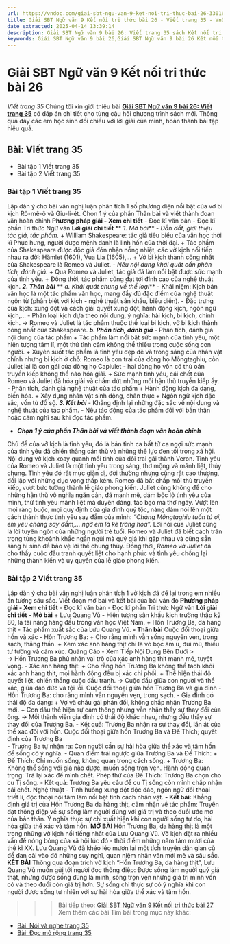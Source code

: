 ```yaml
---
url: https://vndoc.com/giai-sbt-ngu-van-9-ket-noi-tri-thuc-bai-26-330169
title: Giải SBT Ngữ văn 9 Kết nối tri thức bài 26 - Viết trang 35 - VnDoc.com
date_extracted: 2025-04-14 13:39:14
description: Giải SBT Ngữ văn 9 bài 26: Viết trang 35 sách Kết nối tri thức có đáp án chi tiết cho các bạn cùng tham khảo.
keywords: Giải SBT Ngữ văn 9 bài 26,Giải SBT Ngữ văn 9 bài 26 Kết nối tri thức,Giải sách bài tập Ngữ văn KNTT lớp 9,Ngữ văn lớp 9 Kết nối tri thức,giải bài tập ngữ văn lớp 9,bài Viết trang 35,giải SBT ngữ văn 9 KNTT trang 35
---
```


# Giải SBT Ngữ văn 9 Kết nối tri thức bài 26
 _Viết trang 35_
Chúng tôi xin giới thiệu bài **[Giải SBT Ngữ văn 9 bài 26: Viết trang 35](<https://vndoc.com/giai-sbt-ngu-van-9-ket-noi-tri-thuc-bai-26-330169>)** có đáp án chi tiết cho từng câu hỏi chương trình sách mới. Thông qua đây các em học sinh đối chiếu với lời giải của mình, hoàn thành bài tập hiệu quả.
## **Bài: Viết trang 35**
  * Bài tập 1 Viết trang 35 
  * Bài tập 2 Viết trang 35 

### **Bài tập 1 Viết trang 35**
Lập dàn ý cho bài văn nghị luận phân tích 1 số phương diện nổi bật của vở bi kịch Rô-mê-ô và Giu-li-ét. Chọn 1 ý của phần Thân bài và viết thành đoạn văn hoàn chỉnh
**Phương pháp giải - Xem chi tiết**
\- Đọc kĩ văn bản
\- Đọc kĩ phần Tri thức Ngữ văn
**Lời giải chi tiết**
** _1\. Mở bài_**
 _\- Dẫn dắt, giới thiệu tác giả, tác phẩm._
\+ William Shakespeare: tác giả tiêu biểu của văn học thời kì Phục hưng, người được mệnh danh là linh hồn của thời đại.
\+ Tác phẩm của Shakespeare được độc giả đón nhận nồng nhiệt, các vở kịch nối tiếp nhau ra đời: Hămlet \(1601\), Vua Lia \(1605\),...
\+ Vở bi kịch thành công nhất của Shakespeare là Romeo và Juliet.
_\- Nêu nội dung khái quát cần phân tích, đánh giá._
\+ Qua Romeo và Juliet, tác giả đã làm nổi bật được sức mạnh của tình yêu.
\+ Đồng thời, tác phẩm cũng đạt tới đỉnh cao của nghệ thuật kịch.
**_2\. Thân bài_**
** _a. Khái quát chung về thể loại_**
 _-_ Khái niệm: Kịch bản văn học là một tác phẩm văn học, mang đầy đủ đặc điểm của nghệ thuật ngôn từ \(phân biệt với kịch - nghệ thuật sân khấu, biểu diễn\).
\- Đặc trưng của kịch: xung đột và cách giải quyết xung đột, hành động kịch, ngôn ngữ kịch,…
\- Phân loại kịch dựa theo nội dung, ý nghĩa: hài kịch, bi kịch, chính kịch.
→ Romeo và Juliet là tác phẩm thuộc thể loại bi kịch, vở bi kịch thành công nhất của Shakespeare.
**_b. Phân tích, đánh giá_**
\- Phân tích, đánh giá nội dung của tác phẩm
\+ Tác phẩm làm nổi bật sức mạnh của tình yêu, một hiện tượng tâm lí, một thứ tình cảm không thể thiếu trong cuộc sống con người.
\+ Xuyên suốt tác phẩm là tình yêu đẹp đẽ và trong sáng của nhân vật chính nhưng bi kịch ở chỗ: Romeo là con trai của dòng họ Môngtaghiu, còn Juliet lại là con gái của dòng họ Capiulet - hai dòng họ vốn có thù oán truyền kiếp không thể nào hóa giải.
\+ Sức mạnh tình yêu, cái chết của Romeo và Juliet đã hóa giải và chấm dứt những mối hận thù truyền kiếp ấy.
\- Phân tích, đánh giá nghệ thuật của tác phẩm
\+ Hành động kịch đa dạng, biến hóa.
\+ Xây dựng nhân vật sinh động, chân thực
\+ Ngôn ngữ kịch đặc sắc, vốn từ đồ sộ.
**_3\. Kết bài_**
\- Khẳng định lại những đặc sắc về nội dung và nghệ thuật của tác phẩm.
\- Nêu tác động của tác phẩm đối với bản thân hoặc cảm nghĩ sau khi đọc tác phẩm.
  * **_Chọn 1 ý của phần Thân bài và viết thành đoạn văn hoàn chỉnh_**

Chủ đề của vở kịch là tình yêu, đó là bản tình ca bất tử ca ngợi sức mạnh của tình yêu đã chiến thắng oán thù và những thế lực đen tối trong xã hội. Nội dung vở kịch xoay quanh mối tình của đôi trai gái thành Veron. Tình yêu của Romeo và Juliet là một tình yêu trong sáng, thơ mộng và mãnh liệt, thủy chung. Tình yêu đó rất mực giản dị, đời thường nhưng cũng rất cao thượng, đối lập với những dục vọng thấp kém. Romeo đã bất chấp mối thù truyền kiếp, vượt bức tường thành lễ giáo phong kiến. Juliet cũng không để cho những hận thù vô nghĩa ngăn cản, đã mạnh mẽ, dám bộc lộ tình yêu của mình, thứ tình yêu mãnh liệt mà duyên dáng, táo bạo mà thơ ngây. Vượt lên mọi ràng buộc, mọi quy định của gia đình quý tộc, nàng dám nói lên một cách thành thực tình yêu say đắm của mình: _“Chàng Môngtaghiu tuấn tú ơi, em yêu chàng say đắm,... ngờ em là kẻ trăng hoa”._ Lời nói của Juliet cũng là lời tuyên ngôn của những người trẻ tuổi. Romeo và Juliet đã biết cách trân trọng từng khoảnh khắc ngắn ngủi mà quý giá khi gặp nhau và cũng sẵn sàng hi sinh để bảo vệ lời thề chung thủy. Đồng thời, _Romeo và Juliet_ đã cho thấy cuộc đấu tranh quyết liệt cho hạnh phúc và tình yêu chống lại những thành kiến và uy quyền của lễ giáo phong kiến.
### Bài tập 2 Viết trang 35
Lập dàn ý cho bài văn nghị luận phân tích 1 vở kịch đã để lại trong em nhiều ấn tượng sâu sắc. Viết đoạn mở bài và kết bài của bài văn đó
**Phương pháp giải - Xem chi tiết**
\- Đọc kĩ văn bản
\- Đọc kĩ phần Tri thức Ngữ văn
**Lời giải chi tiết**
**\- Mở bài**
\+ Lưu Quang Vũ - Hiện tượng sân khấu kịch trường thập kỷ 80, là tài năng hàng đầu trong văn học Việt Nam.
\+ Hồn Trương Ba, da hàng thịt - Tác phẩm xuất sắc của Lưu Quang Vũ.
**\- Thân bài**
Cuộc đối thoại giữa hồn và xác
\- Hồn Trương Ba:
\+ Cho rằng mình vẫn sống nguyên vẹn, trong sạch, thẳng thắn.
\+ Xem xác anh hàng thịt chỉ là vỏ bọc âm u, đui mù, thiếu tư tưởng và cảm xúc.
Quảng Cáo - Xem Tiếp Nội Dung Bên Dưới >  
→ Hồn Trương Ba phủ nhận vai trò của xác anh hàng thịt mạnh mẽ, tuyệt vọng.
\- Xác anh hàng thịt:
\+ Cho rằng hồn Trương Ba không thể tách khỏi xác anh hàng thịt, mọi hành động đều bị xác chi phối.
\+ Thể hiện thái độ quyết liệt, chiến thắng cuộc đấu tranh.
→ Cuộc đấu giữa con người và thể xác, giữa đạo đức và tội lỗi.
Cuộc đối thoại giữa hồn Trương Ba và gia đình
\- Hồn Trương Ba: cho rằng mình vẫn nguyên vẹn, trong sạch.
\- Gia đình có thái độ đa dạng:
\+ Vợ và cháu gái phản đối, không chấp nhận Trương Ba mới.
\+ Con dâu thể hiện sự cảm thông nhưng vẫn nhận thấy sự thay đổi của ông.
→ Mỗi thành viên gia đình có thái độ khác nhau, nhưng đều thấy sự thay đổi của Trương Ba.
\- Kết quả: Trương Ba nhận ra sự thay đổi, lấn át của thể xác đối với hồn.
Cuộc đối thoại giữa hồn Trương Ba và Đế Thích; quyết định của Trương Ba  
\- Trương Ba tự nhận ra: Con người cần sự hài hòa giữa thể xác và tâm hồn để sống có ý nghĩa.
\- Quan điểm trái ngược giữa Trương Ba và Đế Thích:
\+ Đế Thích: Chỉ muốn sống, không quan trọng cách sống.
\+ Trương Ba: Không thể sống với giá nào được, muốn sống trọn vẹn. Hành động quan trọng: Trả lại xác để mình chết. Phép thử của Đế Thích: Trương Ba chọn cho cu Tị sống.
\- Kết quả: Trương Ba yêu cầu để cu Tị sống còn mình chấp nhận cái chết.
Nghệ thuật
\- Tình huống xung đột độc đáo, ngôn ngữ đối thoại triết lí, độc thoại nội tâm làm nổi bật tính cách nhân vật.
**\- Kết bài:** Khẳng định giá trị của Hồn Trương Ba da hàng thịt, cảm nhận về tác phẩm: Truyền đạt thông điệp về sự sống làm người đúng với giá trị và theo đuổi ước mơ của bản thân. Ý nghĩa thực sự chỉ xuất hiện khi con người sống tự do, hài hòa giữa thể xác và tâm hồn.
**MỞ BÀI**
Hồn Trương Ba, da hàng thịt là một trong những vở kịch nổi tiếng nhất của Lưu Quang Vũ. Vở kịch đặt ra nhiều vấn đề nóng bỏng của xã hội lúc đó - thời điểm những năm tám mươi của thế kỉ XX. Lưu Quang Vũ đã khéo léo mượn lại một tích truyện dân gian cũ để đan cài vào đó những suy nghĩ, quan niệm nhân văn mới mẻ và sâu sắc.
**KẾT BÀI**
Thông qua đoạn trích vở kịch “Hồn Trương Ba, da hàng thịt”, Lưu Quang Vũ muốn gửi tới người đọc thông điệp: Được sống làm người quý giá thật, nhưng được sống đúng là mình, sống trọn vẹn những giá trị mình vốn có và theo đuổi còn giá trị hơn. Sự sống chỉ thực sự có ý nghĩa khi con người được sống tự nhiên với sự hài hòa giữa thể xác và tâm hồn.
>>> Bài tiếp theo: [Giải SBT Ngữ văn 9 Kết nối tri thức bài 27](<https://vndoc.com/giai-sbt-ngu-van-9-ket-noi-tri-thuc-bai-27-330170>)
Xem thêm các bài Tìm bài trong mục này khác:
  * [Bài: Nói và nghe trang 35](</giai-sbt-ngu-van-9-ket-noi-tri-thuc-bai-27-330170>)
  * [Bài: Đọc mở rộng trang 35](</giai-sbt-ngu-van-9-ket-noi-tri-thuc-bai-28-330172>)

